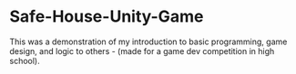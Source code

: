 # Safe-House-Unity-Game
This was a demonstration of my introduction to basic programming, game design, and logic to others - (made for a game dev competition in high school).

